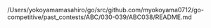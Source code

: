 /Users/yokoyamamasahiro/go/src/github.com/myokoyama0712/go-competitive/past_contests/ABC/030-039/ABC038/README.md